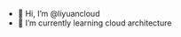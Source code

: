 - 👋 Hi, I’m @liyuancloud
- 🌱 I’m currently learning cloud architecture

<!---
liyuancloud/liyuancloud is a ✨ special ✨ repository because its `README.md` (this file) appears on your GitHub profile.
You can click the Preview link to take a look at your changes.
--->
